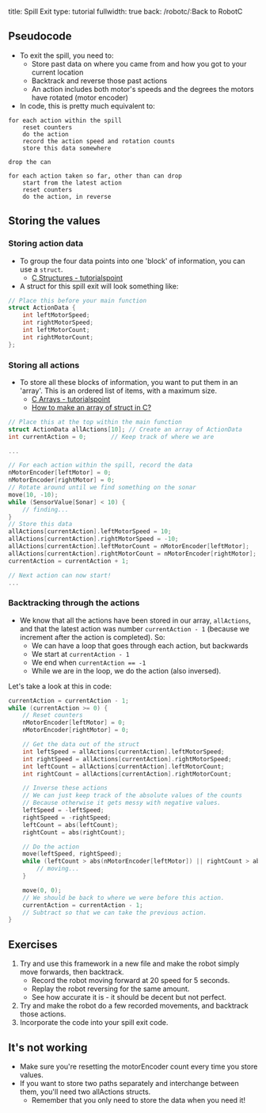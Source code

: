 title: Spill Exit
type: tutorial
fullwidth: true
back: /robotc/:Back to RobotC

## Pseudocode
- To exit the spill, you need to:
    - Store past data on where you came from and how you got to your current location
    - Backtrack and reverse those past actions
    - An action includes both motor's speeds and the degrees the motors have rotated (motor encoder)
- In code, this is pretty much equivalent to:

```
for each action within the spill
    reset counters
    do the action
    record the action speed and rotation counts
    store this data somewhere

drop the can

for each action taken so far, other than can drop
    start from the latest action
    reset counters
    do the action, in reverse
```

## Storing the values
### Storing action data
- To group the four data points into one 'block' of information, you can use a `struct`. 
    - [C Structures - tutorialspoint](https://www.tutorialspoint.com/cprogramming/c_structures.htm)
- A struct for this spill exit will look something like:

```cpp
// Place this before your main function
struct ActionData {
    int leftMotorSpeed;
    int rightMotorSpeed;
    int leftMotorCount;
    int rightMotorCount;
};
```

### Storing all actions
- To store all these blocks of information, you want to put them in an 'array'. This is an ordered list of items, with a maximum size.
    - [C Arrays - tutorialspoint](https://www.tutorialspoint.com/cprogramming/c_arrays.htm)
    - [How to make an array of struct in C?](https://stackoverflow.com/a/32185804)

```cpp
// Place this at the top within the main function
struct ActionData allActions[10]; // Create an array of ActionData
int currentAction = 0;       // Keep track of where we are

...

// For each action within the spill, record the data
nMotorEncoder[leftMotor] = 0;
nMotorEncoder[rightMotor] = 0;
// Rotate around until we find something on the sonar
move(10, -10);
while (SensorValue[Sonar] < 10) {
    // finding...
}
// Store this data
allActions[currentAction].leftMotorSpeed = 10;
allActions[currentAction].rightMotorSpeed = -10;
allActions[currentAction].leftMotorCount = nMotorEncoder[leftMotor];
allActions[currentAction].rightMotorCount = nMotorEncoder[rightMotor];
currentAction = currentAction + 1;

// Next action can now start!
...
```

### Backtracking through the actions
- We know that all the actions have been stored in our array, `allActions`, and that the latest action was number `currentAction - 1` (because we increment after the action is completed). So:
    - We can have a loop that goes through each action, but backwards
    - We start at `currentAction - 1`
    - We end when `currentAction == -1`
    - While we are in the loop, we do the action (also inversed).

Let's take a look at this in code:

```cpp
currentAction = currentAction - 1;
while (currentAction >= 0) {
    // Reset counters
    nMotorEncoder[leftMotor] = 0;
    nMotorEncoder[rightMotor] = 0;

    // Get the data out of the struct
    int leftSpeed = allActions[currentAction].leftMotorSpeed;
    int rightSpeed = allActions[currentAction].rightMotorSpeed;
    int leftCount = allActions[currentAction].leftMotorCount;
    int rightCount = allActions[currentAction].rightMotorCount;

    // Inverse these actions
    // We can just keep track of the absolute values of the counts
    // Because otherwise it gets messy with negative values.
    leftSpeed = -leftSpeed;
    rightSpeed = -rightSpeed;
    leftCount = abs(leftCount);
    rightCount = abs(rightCount);

    // Do the action
    move(leftSpeed, rightSpeed);
    while (leftCount > abs(nMotorEncoder[leftMotor]) || rightCount > abs(nMotorEncoder[rightMotor]))) {
        // moving...
    }

    move(0, 0);
    // We should be back to where we were before this action.
    currentAction = currentAction - 1;
    // Subtract so that we can take the previous action.
}
```

## Exercises
1. Try and use this framework in a new file and make the robot simply move forwards, then backtrack. 
    - Record the robot moving forward at 20 speed for 5 seconds.
    - Replay the robot reversing for the same amount.
    - See how accurate it is - it should be decent but not perfect.
2. Try and make the robot do a few recorded movements, and backtrack those actions.
3. Incorporate the code into your spill exit code.

## It's not working
- Make sure you're resetting the motorEncoder count every time you store values.
- If you want to store two paths separately and interchange between them, you'll need two allActions structs.
    - Remember that you only need to store the data when you need it!